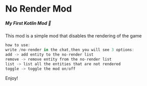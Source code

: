 # No Render Mod
##### My First Kotlin Mod 🎉
This mod is a simple mod that disables the rendering of the game
```kotlin
how to use: 
write /no-render in the chat,then you will see 3 options:
add -> add entity to the no-render list
remove -> remove entity from the no-render list
list -> list all the entities that are not rendered
toggle -> toggle the mod on/off
```
Enjoy!